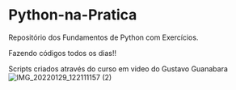# Python-na-Pratica
Repositório dos Fundamentos de Python com Exercícios.

Fazendo códigos todos os dias!!

Scripts criados através do curso em video do Gustavo Guanabara
![IMG_20220129_122111157 (2)](https://user-images.githubusercontent.com/83449614/161439320-6865ca00-e5ad-492a-b28f-85ed130d8922.jpg)
